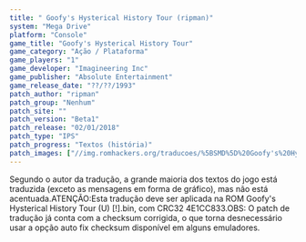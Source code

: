 ```yaml
---
title: " Goofy's Hysterical History Tour (ripman)"
system: "Mega Drive"
platform: "Console"
game_title: "Goofy's Hysterical History Tour"
game_category: "Ação / Plataforma"
game_players: "1"
game_developer: "Imagineering Inc"
game_publisher: "Absolute Entertainment"
game_release_date: "??/??/1993"
patch_author: "ripman"
patch_group: "Nenhum"
patch_site: ""
patch_version: "Beta1"
patch_release: "02/01/2018"
patch_type: "IPS"
patch_progress: "Textos (história)"
patch_images: ["//img.romhackers.org/traducoes/%5BSMD%5D%20Goofy's%20Hysterical%20History%20Tour%20-%20ripman%20-%201.png","//img.romhackers.org/traducoes/%5BSMD%5D%20Goofy's%20Hysterical%20History%20Tour%20-%20ripman%20-%202.png","//img.romhackers.org/traducoes/%5BSMD%5D%20Goofy's%20Hysterical%20History%20Tour%20-%20ripman%20-%203.png"]
---
```

Segundo o autor da tradução, a grande maioria dos textos do jogo está traduzida (exceto as mensagens em forma de gráfico), mas não está acentuada.ATENÇÃO:Esta tradução deve ser aplicada na ROM Goofy's Hysterical History Tour (U) [!].bin, com CRC32 4E1CC833.OBS: O patch de tradução já conta com a checksum corrigida, o que torna desnecessário usar a opção auto fix checksum disponível em alguns emuladores.